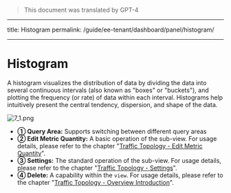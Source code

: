 > This document was translated by GPT-4

---

title: Histogram
permalink: /guide/ee-tenant/dashboard/panel/histogram/

---

# Histogram

A histogram visualizes the distribution of data by dividing the data into several continuous intervals (also known as "boxes" or "buckets"), and plotting the frequency (or rate) of data within each interval. Histograms help intuitively present the central tendency, dispersion, and shape of the data.

![7_1.png](https://yunshan-guangzhou.oss-cn-beijing.aliyuncs.com/pub/pic/20230919650975509aeb6.png)

- **① Query Area:** Supports switching between different query areas
- **② Edit Metric Quantity:** A basic operation of the sub-view. For usage details, please refer to the chapter "[Traffic Topology - Edit Metric Quantity](./topology/)".
- **③ Settings:** The standard operation of the sub-view. For usage details, please refer to the chapter "[Traffic Topology - Settings](./topology/)".
- **④ Delete:** A capability within the `view`. For usage details, please refer to the chapter "[Traffic Topology - Overview Introduction](./topology/)".
